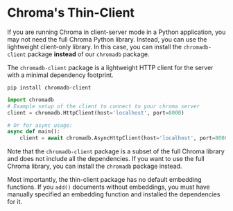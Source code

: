 # Chroma's Thin-Client


If you are running Chroma in client-server mode in a Python application, you may not need the full Chroma Python library. Instead, you can use the lightweight client-only library.
In this case, you can install the `chromadb-client` package **instead** of our `chromadb` package.

The `chromadb-client` package is a lightweight HTTP client for the server with a minimal dependency footprint.


```terminal
pip install chromadb-client
```

```python
import chromadb
# Example setup of the client to connect to your chroma server
client = chromadb.HttpClient(host='localhost', port=8000)

# Or for async usage:
async def main():
    client = await chromadb.AsyncHttpClient(host='localhost', port=8000)
```

Note that the `chromadb-client` package is a subset of the full Chroma library and does not include all the dependencies. If you want to use the full Chroma library, you can install the `chromadb` package instead.

Most importantly, the thin-client package has no default embedding functions. If you `add()` documents without embeddings, you must have manually specified an embedding function and installed the dependencies for it.